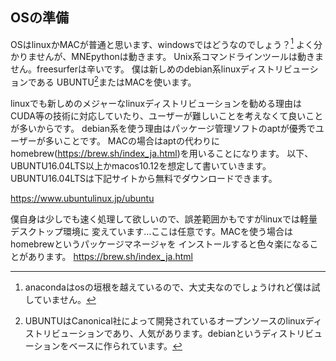 
## OSの準備
OSはlinuxかMACが普通と思います、windowsではどうなのでしょう？[^win]
よく分かりませんが、MNEpythonは動きます。
Unix系コマンドラインツールは動きません。freesurferは辛いです。
僕は新しめのdebian系linuxディストリビューションである
UBUNTU[^ubuntu]またはMACを使います。

[^win]:anacondaはosの垣根を越えているので、大丈夫なのでしょうけれど僕は試していません。

[^ubuntu]:UBUNTUはCanonical社によって開発されているオープンソースのlinuxディストリビューションであり、人気があります。debianというディストリビューションをベースに作られています。

linuxでも新しめのメジャーなlinuxディストリビューションを勧める理由は
CUDA等の技術に対応していたり、ユーザーが難しいことを考えなくて良いことが多いからです。
debian系を使う理由はパッケージ管理ソフトのaptが優秀でユーザーが多いことです。
MACの場合はaptの代わりにhomebrew(https://brew.sh/index_ja.html)を用いることになります。
以下、UBUNTU16.04LTS以上かmacos10.12を想定して書いていきます。
UBUNTU16.04LTSは下記サイトから無料でダウンロードできます。

https://www.ubuntulinux.jp/ubuntu

僕自身は少しでも速く処理して欲しいので、誤差範囲かもですがlinuxでは軽量デスクトップ環境に
変えています…ここは任意です。MACを使う場合はhomebrewというパッケージマネージャを
インストールすると色々楽になることがあります。
https://brew.sh/index_ja.html

